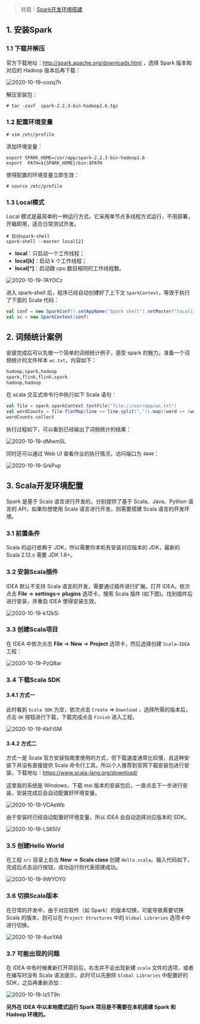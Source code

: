 > 转载：[Spark开发环境搭建](https://github.com/heibaiying/BigData-Notes/blob/master/notes/installation/Spark%E5%BC%80%E5%8F%91%E7%8E%AF%E5%A2%83%E6%90%AD%E5%BB%BA.md)

## 1. 安装Spark

### 1.1 下载并解压

官方下载地址：http://spark.apache.org/downloads.html ，选择 Spark 版本和对应的 Hadoop 版本后再下载：

![2020-10-19-cozq7h](https://image.ldbmcs.com/2020-10-19-cozq7h.jpg)

解压安装包：

```shell
# tar -zxvf  spark-2.2.3-bin-hadoop2.6.tgz
```

### 1.2 配置环境变量

```shell
# vim /etc/profile
```

添加环境变量：

```shell
export SPARK_HOME=/usr/app/spark-2.2.3-bin-hadoop2.6
export  PATH=${SPARK_HOME}/bin:$PATH
```

使得配置的环境变量立即生效：

```shell
# source /etc/profile
```

### 1.3 Local模式

Local 模式是最简单的一种运行方式，它采用单节点多线程方式运行，不用部署，开箱即用，适合日常测试开发。

```shell
# 启动spark-shell
spark-shell --master local[2]
```

- **local**：只启动一个工作线程；
- **local[k]**：启动 k 个工作线程；
- **local[*]**：启动跟 cpu 数目相同的工作线程数。

![2020-10-19-7AYOCz](https://image.ldbmcs.com/2020-10-19-7AYOCz.jpg)

进入 spark-shell 后，程序已经自动创建好了上下文 `SparkContext`，等效于执行了下面的 Scala 代码：

```scala
val conf = new SparkConf().setAppName("Spark shell").setMaster("local[2]")
val sc = new SparkContext(conf)
```


## 2. 词频统计案例

安装完成后可以先做一个简单的词频统计例子，感受 spark 的魅力。准备一个词频统计的文件样本 `wc.txt`，内容如下：

```txt
hadoop,spark,hadoop
spark,flink,flink,spark
hadoop,hadoop
```

在 scala 交互式命令行中执行如下 Scala 语句：

```scala
val file = spark.sparkContext.textFile("file:///usr/app/wc.txt")
val wordCounts = file.flatMap(line => line.split(",")).map((word => (word, 1))).reduceByKey(_ + _)
wordCounts.collect
```

执行过程如下，可以看到已经输出了词频统计的结果：

![2020-10-19-dMwm5L](https://image.ldbmcs.com/2020-10-19-dMwm5L.jpg)

同时还可以通过 Web UI 查看作业的执行情况，访问端口为 `4040`：

![2020-10-19-SrkPvp](https://image.ldbmcs.com/2020-10-19-SrkPvp.jpg)

## 3. Scala开发环境配置

Spark 是基于 Scala 语言进行开发的，分别提供了基于 Scala、Java、Python 语言的 API，如果你想使用 Scala 语言进行开发，则需要搭建 Scala 语言的开发环境。

### 3.1 前置条件

Scala 的运行依赖于 JDK，所以需要你本机有安装对应版本的 JDK，最新的 Scala 2.12.x 需要 JDK 1.8+。

### 3.2 安装Scala插件

IDEA 默认不支持 Scala 语言的开发，需要通过插件进行扩展。打开 IDEA，依次点击 **File** => **settings**=> **plugins** 选项卡，搜索 Scala 插件 (如下图)。找到插件后进行安装，并重启 IDEA 使得安装生效。

![2020-10-19-k12kSi](https://image.ldbmcs.com/2020-10-19-k12kSi.jpg)

### 3.3 创建Scala项目

在 IDEA 中依次点击 **File** => **New** => **Project** 选项卡，然后选择创建 `Scala—IDEA` 工程：

![2020-10-19-PzQ8ar](https://image.ldbmcs.com/2020-10-19-PzQ8ar.jpg)

### 3.4 下载Scala SDK

#### 3.4.1 方式一

此时看到 `Scala SDK` 为空，依次点击 `Create` => `Download` ，选择所需的版本后，点击 `OK` 按钮进行下载，下载完成点击 `Finish` 进入工程。

![2020-10-19-KkFiSM](https://image.ldbmcs.com/2020-10-19-KkFiSM.jpg)

#### 3.4.2 方式二

方式一是 Scala 官方安装指南里使用的方式，但下载速度通常比较慢，且这种安装下并没有直接提供 Scala 命令行工具。所以个人推荐到官网下载安装包进行安装，下载地址：https://www.scala-lang.org/download/

这里我的系统是 Windows，下载 msi 版本的安装包后，一直点击下一步进行安装，安装完成后会自动配置好环境变量。

![2020-10-19-VCAeWb](https://image.ldbmcs.com/2020-10-19-VCAeWb.jpg)

由于安装时已经自动配置好环境变量，所以 IDEA 会自动选择对应版本的 SDK。

![2020-10-19-LS65lV](https://image.ldbmcs.com/2020-10-19-LS65lV.jpg)

### 3.5 创建Hello World

在工程 `src` 目录上右击 **New** => **Scala class** 创建 `Hello.scala`。输入代码如下，完成后点击运行按钮，成功运行则代表搭建成功。

![2020-10-19-9WYOY0](https://image.ldbmcs.com/2020-10-19-9WYOY0.jpg)

### 3.6 切换Scala版本

在日常的开发中，由于对应软件（如 Spark）的版本切换，可能导致需要切换 Scala 的版本，则可以在 `Project Structures` 中的 `Global Libraries` 选项卡中进行切换。

![2020-10-19-4uxYA8](https://image.ldbmcs.com/2020-10-19-4uxYA8.jpg)

### 3.7 可能出现的问题

在 IDEA 中有时候重新打开项目后，右击并不会出现新建 `scala` 文件的选项，或者在编写时没有 Scala 语法提示，此时可以先删除 `Global Libraries` 中配置好的 SDK，之后再重新添加：

![2020-10-19-lz5T9n](https://image.ldbmcs.com/2020-10-19-lz5T9n.jpg)

**另外在 IDEA 中以本地模式运行 Spark 项目是不需要在本机搭建 Spark 和 Hadoop 环境的。**

